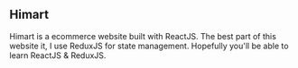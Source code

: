 ## Himart
Himart is a ecommerce website built with ReactJS. The best part of this website it, I use ReduxJS for state management. Hopefully you'll be able to learn ReactJS & ReduxJS. 